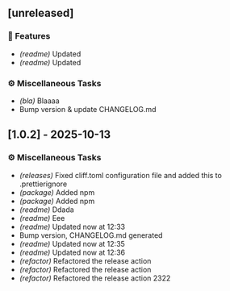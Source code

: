 ## [unreleased]

### 🚀 Features

- *(readme)* Updated
- *(readme)* Updated

### ⚙️ Miscellaneous Tasks

- *(bla)* Blaaaa
- Bump version & update CHANGELOG.md
## [1.0.2] - 2025-10-13

### ⚙️ Miscellaneous Tasks

- *(releases)* Fixed cliff.toml configuration file and added this to .prettierignore
- *(package)* Added npm
- *(package)* Added npm
- *(readme)* Ddada
- *(readme)* Eee
- *(readme)* Updated now at 12:33
- Bump version, CHANGELOG.md generated
- *(readme)* Updated now at 12:35
- *(readme)* Updated now at 12:36
- *(refactor)* Refactored the release action
- *(refactor)* Refactored the release action
- *(refactor)* Refactored the release action 2322
